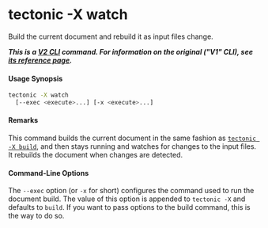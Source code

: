 # tectonic -X watch

Build the current document and rebuild it as input files change.

***This is a [V2 CLI][v2cli-ref] command. For information on the original ("V1"
CLI), see [its reference page][v1cli-ref].***

[v2cli-ref]: ../ref/v2cli.md
[v1cli-ref]: ../ref/v1cli.md

#### Usage Synopsis

```sh
tectonic -X watch
  [--exec <execute>...] [-x <execute>...]
```

#### Remarks

This command builds the current document in the same fashion as [`tectonic -X
build`](./build.md), and then stays running and watches for changes to the input
files. It rebuilds the document when changes are detected.

#### Command-Line Options

The `--exec` option (or `-x` for short) configures the command used to run the
document build. The value of this option is appended to `tectonic -X` and
defaults to `build`. If you want to pass options to the build command, this is
the way to do so.

